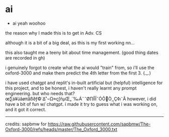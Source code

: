 # ai

- ai yeah woohoo

the reason why I made this is to get in Adv. CS

although it is a bit of a big deal,
as this is my first working nn...

this also taught me a teeny bit about time management. (good thing dates are recorded in gh)

i genuinely forgot to create what the ai would "train" from, so i'll use the oxford-3000 and make them predict the 4th letter from the first 3. (._.)

i have used chatgpt and replit's in-built artificial but (helpful) intelligence for this project, and to be honest, i haven't really learnt any prompt engineering. but who needs that? œ∑á¥üâøπåß∂ƒ©˙∆˚¬Ω≈ç∫ñµŒ„´‰Á¨ˆØ∏ÍÎÏ˝ÓÔÒ¸˛Ç◊ı˜Â
however, i did have a bit of fun w/ chatgpt. i made it try to guess what i was working on, and it got it correct.

---

credits:
sapbmw for
https://raw.githubusercontent.com/sapbmw/The-Oxford-3000/refs/heads/master/The_Oxford_3000.txt